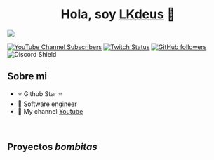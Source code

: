 <div align="center">
<h1 align="center">Hola, soy <a href="">LKdeus</a> 👋</h1>
</div>
<img src="https://cloudfront-us-east-1.images.arcpublishing.com/grupoclarin/ESPG4P6UGVBW5BQ7WEXKTUEALA.jpg">

[![YouTube Channel Subscribers](https://img.shields.io/youtube/channel/subscribers/UCIjEgHA1vatSR2K4rfcdNRg?style=social)](https://www.youtube.com/channel/UCf2BvyhYasYk2SkAxOOUmAQ)
[![Twitch Status](https://img.shields.io/twitch/status/aristidevs?style=social)](https://www.twitch.tv/lkjuanjoo)
[![GitHub followers](https://img.shields.io/github/followers/arisguimera?style=social)](https://github.com/LKdeuS)
![Discord Shield](https://discord.gg/UyDdwUgf9j)

## Sobre mi

- ⭐ Github Star ⭐ 
- 📲 Software engineer
- 🎥 My channel [Youtube](https://www.youtube.com/channel/UCf2BvyhYasYk2SkAxOOUmAQ) 
<br>

## Proyectos *bombitas*

                                                                                      


